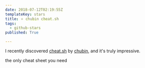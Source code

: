 ```yaml
---
date: 2018-07-12T02:19:55Z
templateKey: stars
title: ⭐ chubin cheat.sh
tags:
  - github-stars
published: True

---
```


I recently discovered [cheat.sh](https://github.com/chubin/cheat.sh) by [chubin](https://github.com/chubin), and it's truly impressive.

the only cheat sheet you need
